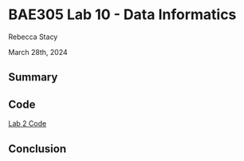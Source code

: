 # BAE305 Lab 10 - Data Informatics

Rebecca Stacy

March 28th, 2024

## Summary

## Code

[Lab 2 Code](https://github.com/Rebeccastacy/BAE305-lab11/blob/main/Lab2.ipynb)

## Conclusion
